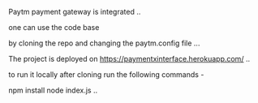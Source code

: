 Paytm payment gateway is integrated ..

one can use the code base

by cloning the repo and changing the paytm.config file ...

The project is deployed on https://paymentxinterface.herokuapp.com/ ..

to run it locally after cloning run the following commands -

npm install
node index.js ..
